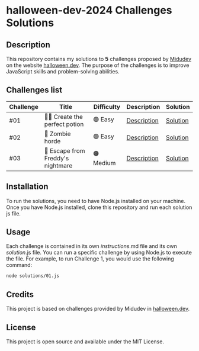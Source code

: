 # halloween-dev-2024 Challenges Solutions

## Description

This repository contains my solutions to **5** challenges proposed by [Midudev](https://twitter.com/midudev) on the website [halloween.dev](https://halloween.dev/). The purpose of the challenges is to improve JavaScript skills and problem-solving abilities.

## Challenges list

| Challenge | Title                             | Difficulty | Description                     | Solution                    |
| --------- | --------------------------------- | ---------- | ------------------------------- | --------------------------- |
| #01       | 🧙‍♀️ Create the perfect potion      | 🟢 Easy    | [Description](challenges/01.md) | [Solution](solutions/01.js) |
| #02       | 🧟 Zombie horde                   | 🟢 Easy    | [Description](challenges/02.md) | [Solution](solutions/02.js) |
| #03       | 🛌 Escape from Freddy's nightmare | 🟠 Medium  | [Description](challenges/03.md) | [Solution](solutions/03.js) |

## Installation

To run the solutions, you need to have Node.js installed on your machine. Once you have Node.js installed, clone this repository and run each solution js file.

## Usage

Each challenge is contained in its own _instructions_.md file and its own _solution_.js file. You can run a specific challenge by using Node.js to execute the file. For example, to run Challenge 1, you would use the following command:

```bash
node solutions/01.js
```

## Credits

This project is based on challenges provided by Midudev in [halloween.dev](https://halloween.dev/).

## License

This project is open source and available under the MIT License.

